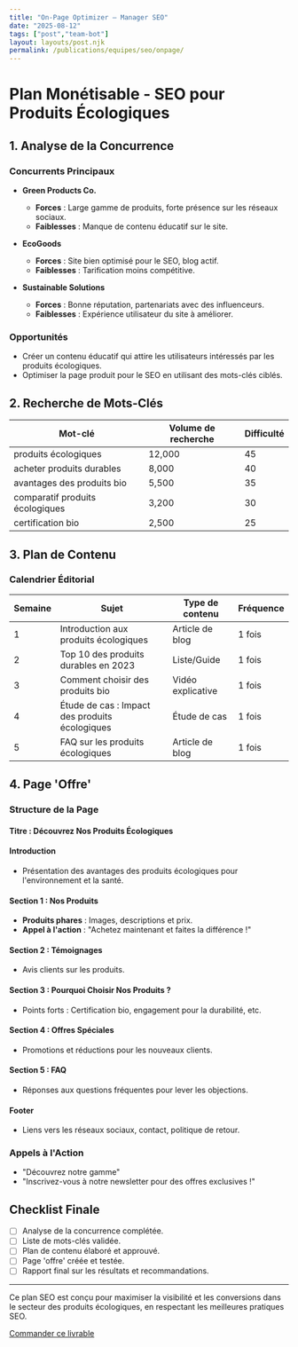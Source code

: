 ```yaml
---
title: "On-Page Optimizer — Manager SEO"
date: "2025-08-12"
tags: ["post","team-bot"]
layout: layouts/post.njk
permalink: /publications/equipes/seo/onpage/
---
```

# Plan Monétisable - SEO pour Produits Écologiques

## 1. Analyse de la Concurrence

### Concurrents Principaux
- **Green Products Co.**
  - **Forces** : Large gamme de produits, forte présence sur les réseaux sociaux.
  - **Faiblesses** : Manque de contenu éducatif sur le site.

- **EcoGoods**
  - **Forces** : Site bien optimisé pour le SEO, blog actif.
  - **Faiblesses** : Tarification moins compétitive.

- **Sustainable Solutions**
  - **Forces** : Bonne réputation, partenariats avec des influenceurs.
  - **Faiblesses** : Expérience utilisateur du site à améliorer.

### Opportunités
- Créer un contenu éducatif qui attire les utilisateurs intéressés par les produits écologiques.
- Optimiser la page produit pour le SEO en utilisant des mots-clés ciblés.

## 2. Recherche de Mots-Clés

| Mot-clé                      | Volume de recherche | Difficulté |
|------------------------------|---------------------|------------|
| produits écologiques          | 12,000              | 45         |
| acheter produits durables     | 8,000               | 40         |
| avantages des produits bio    | 5,500               | 35         |
| comparatif produits écologiques| 3,200              | 30         |
| certification bio             | 2,500               | 25         |

## 3. Plan de Contenu

### Calendrier Éditorial

| Semaine | Sujet                                   | Type de contenu     | Fréquence |
|---------|-----------------------------------------|----------------------|-----------|
| 1       | Introduction aux produits écologiques   | Article de blog      | 1 fois    |
| 2       | Top 10 des produits durables en 2023    | Liste/Guide          | 1 fois    |
| 3       | Comment choisir des produits bio        | Vidéo explicative    | 1 fois    |
| 4       | Étude de cas : Impact des produits écologiques | Étude de cas    | 1 fois    |
| 5       | FAQ sur les produits écologiques        | Article de blog      | 1 fois    |

## 4. Page 'Offre'

### Structure de la Page

#### Titre : Découvrez Nos Produits Écologiques

#### Introduction
- Présentation des avantages des produits écologiques pour l'environnement et la santé.

#### Section 1 : Nos Produits
- **Produits phares** : Images, descriptions et prix.
- **Appel à l'action** : "Achetez maintenant et faites la différence !"

#### Section 2 : Témoignages
- Avis clients sur les produits.

#### Section 3 : Pourquoi Choisir Nos Produits ?
- Points forts : Certification bio, engagement pour la durabilité, etc.

#### Section 4 : Offres Spéciales
- Promotions et réductions pour les nouveaux clients.

#### Section 5 : FAQ
- Réponses aux questions fréquentes pour lever les objections.

#### Footer
- Liens vers les réseaux sociaux, contact, politique de retour.

### Appels à l'Action
- "Découvrez notre gamme" 
- "Inscrivez-vous à notre newsletter pour des offres exclusives !"

## Checklist Finale
- [ ] Analyse de la concurrence complétée.
- [ ] Liste de mots-clés validée.
- [ ] Plan de contenu élaboré et approuvé.
- [ ] Page 'offre' créée et testée.
- [ ] Rapport final sur les résultats et recommandations. 

---

Ce plan SEO est conçu pour maximiser la visibilité et les conversions dans le secteur des produits écologiques, en respectant les meilleures pratiques SEO.
<p><a class="btn" href="https://pancarte.gumroad.com/l/seo-onpage?checkout=true" target="_blank" rel="noopener">Commander ce livrable</a></p>
